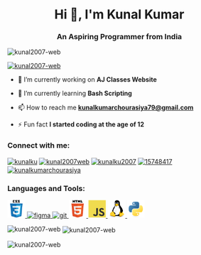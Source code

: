 <h1 align="center">Hi 👋, I'm Kunal Kumar</h1>
<h3 align="center">An Aspiring Programmer from India</h3>

<p align="left"> <img src="https://komarev.com/ghpvc/?username=kunal2007-web&label=Profile%20views&color=0e75b6&style=flat" alt="kunal2007-web" /> </p>

<p align="left"> <a href="https://github.com/ryo-ma/github-profile-trophy"><img src="https://github-profile-trophy.vercel.app/?username=kunal2007-web" alt="kunal2007-web" /></a> </p>

- 🔭 I’m currently working on <b>AJ Classes Website</b>

- 🌱 I’m currently learning **Bash Scripting**

- 📫 How to reach me **[kunalkumarchourasiya79@gmail.com](mailto:kunalkumarchourasiya2021@gmail.com)**

- ⚡ Fun fact **I started coding at the age of 12**

<h3 align="left">Connect with me:</h3>
<p align="left">
<a href="https://codepen.io/kunalku" target="blank"><img align="center" src="https://raw.githubusercontent.com/rahuldkjain/github-profile-readme-generator/master/src/images/icons/Social/codepen.svg" alt="kunalku" height="30" width="40" /></a>
<a href="https://dev.to/kunal2007web" target="blank"><img align="center" src="https://raw.githubusercontent.com/rahuldkjain/github-profile-readme-generator/master/src/images/icons/Social/devto.svg" alt="kunal2007web" height="30" width="40" /></a>
<a href="https://twitter.com/kunalku2007" target="blank"><img align="center" src="https://raw.githubusercontent.com/rahuldkjain/github-profile-readme-generator/master/src/images/icons/Social/twitter.svg" alt="kunalku2007" height="30" width="40" /></a>
<a href="https://stackoverflow.com/users/15748417" target="blank"><img align="center" src="https://raw.githubusercontent.com/rahuldkjain/github-profile-readme-generator/master/src/images/icons/Social/stack-overflow.svg" alt="15748417" height="30" width="40" /></a>
<a href="https://instagram.com/kunalkumarchourasiya" target="blank"><img align="center" src="https://raw.githubusercontent.com/rahuldkjain/github-profile-readme-generator/master/src/images/icons/Social/instagram.svg" alt="kunalkumarchourasiya" height="30" width="40" /></a>
</p>

<h3 align="left">Languages and Tools:</h3>
<p align="left"> <a href="https://www.w3schools.com/css/" target="_blank" rel="noreferrer"> <img src="https://raw.githubusercontent.com/devicons/devicon/master/icons/css3/css3-original-wordmark.svg" alt="css3" width="40" height="40"/> </a> <a href="https://www.figma.com/" target="_blank" rel="noreferrer"> <img src="https://www.vectorlogo.zone/logos/figma/figma-icon.svg" alt="figma" width="40" height="40"/> </a> <a href="https://git-scm.com/" target="_blank" rel="noreferrer"> <img src="https://www.vectorlogo.zone/logos/git-scm/git-scm-icon.svg" alt="git" width="40" height="40"/> </a> <a href="https://www.w3.org/html/" target="_blank" rel="noreferrer"> <img src="https://raw.githubusercontent.com/devicons/devicon/master/icons/html5/html5-original-wordmark.svg" alt="html5" width="40" height="40"/> </a> <a href="https://developer.mozilla.org/en-US/docs/Web/JavaScript" target="_blank" rel="noreferrer"> <img src="https://raw.githubusercontent.com/devicons/devicon/master/icons/javascript/javascript-original.svg" alt="javascript" width="40" height="40"/> </a> <a href="https://www.linux.org/" target="_blank" rel="noreferrer"> <img src="https://raw.githubusercontent.com/devicons/devicon/master/icons/linux/linux-original.svg" alt="linux" width="40" height="40"/> </a> <a href="https://www.python.org" target="_blank" rel="noreferrer"> <img src="https://raw.githubusercontent.com/devicons/devicon/master/icons/python/python-original.svg" alt="python" width="40" height="40"/> </a> </p>

<p><img align="left" src="https://github-readme-stats.vercel.app/api/top-langs?username=kunal2007-web&show_icons=true&locale=en&layout=compact" alt="kunal2007-web" /></p>

<p>&nbsp;<img align="center" src="https://github-readme-stats.vercel.app/api?username=kunal2007-web&show_icons=true&locale=en" alt="kunal2007-web" /></p>

<p><img align="center" src="https://github-readme-streak-stats.herokuapp.com/?user=kunal2007-web&" alt="kunal2007-web" /></p>

